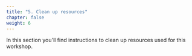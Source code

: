 ```yaml
---
title: "5. Clean up resources"
chapter: false
weight: 6
---
```


In this section you'll find instructions to clean up resources used for this workshop.
